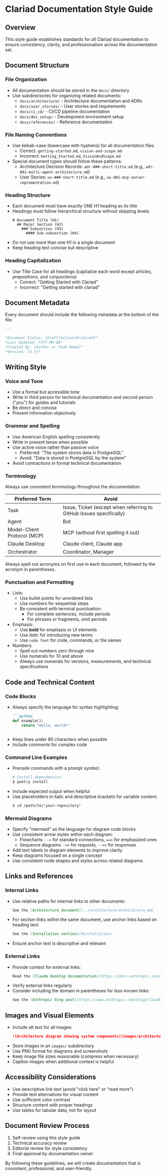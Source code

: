 # Clariad Documentation Style Guide

## Overview

This style guide establishes standards for all Clariad documentation to ensure consistency, clarity, and professionalism across the documentation set.

## Document Structure

### File Organization

- All documentation should be stored in the `docs/` directory
- Use subdirectories for organizing related documents:
  - `docs/architecture/` - Architecture documentation and ADRs
  - `docs/user_stories/` - User stories and requirements
  - `docs/ci_cd/` - CI/CD pipeline documentation
  - `docs/dev_setup/` - Development environment setup
  - `docs/references/` - Reference documentation

### File Naming Conventions

- Use kebab-case (lowercase with hyphens) for all documentation files
  - Correct: `getting-started.md`, `vision-and-scope.md`
  - Incorrect: `Getting_Started.md`, `VisionAndScope.md`
- Special document types should follow these patterns:
  - Architecture Decision Records: `adr-###-short-title.md` (e.g., `adr-001-multi-agent-architecture.md`)
  - User Stories: `us-###-short-title.md` (e.g., `us-001-mcp-server-implementation.md`)

### Heading Structure

- Each document must have exactly ONE H1 heading as its title
- Headings must follow hierarchical structure without skipping levels:
  ```
  # Document Title (H1)
    ## Major Section (H2)
      ### Subsection (H3)
        #### Sub-subsection (H4)
  ```
- Do not use more than one H1 in a single document
- Keep heading text concise but descriptive

### Heading Capitalization

- Use Title Case for all headings (capitalize each word except articles, prepositions, and conjunctions)
  - Correct: "Getting Started with Clariad"
  - Incorrect: "Getting started with clariad"

## Document Metadata

Every document should include the following metadata at the bottom of the file:

```markdown
---

*Document Status: [Draft|Active|Archived]*
*Last Updated: YYYY-MM-DD*
*Created By: [Author or Team Name]*
*Version: [X.Y]*
```

## Writing Style

### Voice and Tone

- Use a formal but accessible tone
- Write in third person for technical documentation and second person ("you") for guides and tutorials
- Be direct and concise
- Present information objectively

### Grammar and Spelling

- Use American English spelling consistently
- Write in present tense when possible
- Use active voice rather than passive voice
  - Preferred: "The system stores data in PostgreSQL"
  - Avoid: "Data is stored in PostgreSQL by the system"
- Avoid contractions in formal technical documentation

### Terminology

Always use consistent terminology throughout the documentation:

| Preferred Term | Avoid |
|----------------|-------|
| Task | Issue, Ticket (except when referring to GitHub Issues specifically) |
| Agent | Bot |
| Model-Client Protocol (MCP) | MCP (without first spelling it out) |
| Claude Desktop | Claude client, Claude app |
| Orchestrator | Coordinator, Manager |

Always spell out acronyms on first use in each document, followed by the acronym in parentheses.

### Punctuation and Formatting

- Lists:
  - Use bullet points for unordered lists
  - Use numbers for sequential steps
  - Be consistent with terminal punctuation:
    - For complete sentences, include periods
    - For phrases or fragments, omit periods
- Emphasis:
  - Use **bold** for emphasis or UI elements
  - Use *italic* for introducing new terms
  - Use `code font` for code, commands, or file names
- Numbers:
  - Spell out numbers zero through nine
  - Use numerals for 10 and above
  - Always use numerals for versions, measurements, and technical specifications

## Code and Technical Content

### Code Blocks

- Always specify the language for syntax highlighting:
  ```markdown
  ```python
  def example():
      return "Hello, world!"
  ```
  ```
- Keep lines under 80 characters when possible
- Include comments for complex code

### Command Line Examples

- Precede commands with a prompt symbol:
  ```bash
  # Install dependencies
  $ poetry install
  ```
- Include expected output when helpful
- Use placeholders in italic and descriptive brackets for variable content:
  ```bash
  $ cd /path/to/*your-repository*
  ```

### Mermaid Diagrams

- Specify "mermaid" as the language for diagram code blocks
- Use consistent arrow styles within each diagram:
  - Flowcharts: `-->` for standard connections, `==>` for emphasized ones
  - Sequence diagrams: `->>` for requests, `-->>` for responses
- Add text labels to diagram elements to improve clarity
- Keep diagrams focused on a single concept
- Use consistent node shapes and styles across related diagrams

## Links and References

### Internal Links

- Use relative paths for internal links to other documents:
  ```markdown
  See the [Architecture document](../architecture/architecture.md)
  ```
- For section links within the same document, use anchor links based on heading text:
  ```markdown
  See the [Installation section](#installation)
  ```
- Ensure anchor text is descriptive and relevant

### External Links

- Provide context for external links:
  ```markdown
  Read the [Claude Desktop documentation](https://docs.anthropic.com/claude/docs/claude-desktop)
  ```
- Verify external links regularly
- Consider including the domain in parentheses for less-known links:
  ```markdown
  See the [Anthropic blog post](https://www.anthropic.com/blog/claude-3) (anthropic.com)
  ```

## Images and Visual Elements

- Include alt text for all images:
  ```markdown
  ![Architecture diagram showing system components](images/architecture.png)
  ```
- Store images in an `images/` subdirectory
- Use PNG format for diagrams and screenshots
- Keep image file sizes reasonable (compress when necessary)
- Caption images when additional context is helpful

## Accessibility Considerations

- Use descriptive link text (avoid "click here" or "read more")
- Provide text alternatives for visual content
- Use sufficient color contrast
- Structure content with proper headings
- Use tables for tabular data, not for layout

## Document Review Process

1. Self-review using this style guide
2. Technical accuracy review
3. Editorial review for style consistency
4. Final approval by documentation owner

By following these guidelines, we will create documentation that is consistent, professional, and user-friendly.
